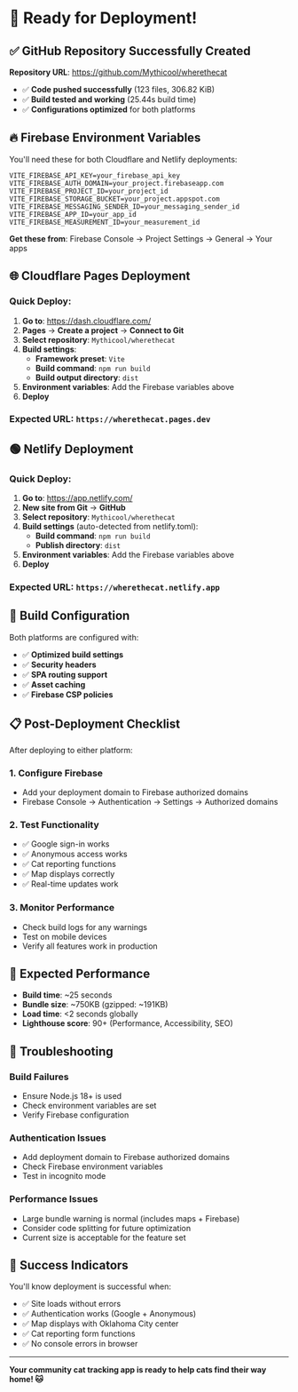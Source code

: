 # 🚀 Ready for Deployment!

## ✅ **GitHub Repository Successfully Created**

**Repository URL**: https://github.com/Mythicool/wherethecat

- ✅ **Code pushed successfully** (123 files, 306.82 KiB)
- ✅ **Build tested and working** (25.44s build time)
- ✅ **Configurations optimized** for both platforms

## 🔥 **Firebase Environment Variables**

You'll need these for both Cloudflare and Netlify deployments:

```
VITE_FIREBASE_API_KEY=your_firebase_api_key
VITE_FIREBASE_AUTH_DOMAIN=your_project.firebaseapp.com
VITE_FIREBASE_PROJECT_ID=your_project_id
VITE_FIREBASE_STORAGE_BUCKET=your_project.appspot.com
VITE_FIREBASE_MESSAGING_SENDER_ID=your_messaging_sender_id
VITE_FIREBASE_APP_ID=your_app_id
VITE_FIREBASE_MEASUREMENT_ID=your_measurement_id
```

**Get these from**: Firebase Console → Project Settings → General → Your apps

## 🌐 **Cloudflare Pages Deployment**

### Quick Deploy:
1. **Go to**: https://dash.cloudflare.com/
2. **Pages** → **Create a project** → **Connect to Git**
3. **Select repository**: `Mythicool/wherethecat`
4. **Build settings**:
   - **Framework preset**: `Vite`
   - **Build command**: `npm run build`
   - **Build output directory**: `dist`
5. **Environment variables**: Add the Firebase variables above
6. **Deploy**

### Expected URL: `https://wherethecat.pages.dev`

## 🟢 **Netlify Deployment**

### Quick Deploy:
1. **Go to**: https://app.netlify.com/
2. **New site from Git** → **GitHub**
3. **Select repository**: `Mythicool/wherethecat`
4. **Build settings** (auto-detected from netlify.toml):
   - **Build command**: `npm run build`
   - **Publish directory**: `dist`
5. **Environment variables**: Add the Firebase variables above
6. **Deploy**

### Expected URL: `https://wherethecat.netlify.app`

## 🔧 **Build Configuration**

Both platforms are configured with:
- ✅ **Optimized build settings**
- ✅ **Security headers**
- ✅ **SPA routing support**
- ✅ **Asset caching**
- ✅ **Firebase CSP policies**

## 📋 **Post-Deployment Checklist**

After deploying to either platform:

### 1. **Configure Firebase**
- Add your deployment domain to Firebase authorized domains
- Firebase Console → Authentication → Settings → Authorized domains

### 2. **Test Functionality**
- ✅ Google sign-in works
- ✅ Anonymous access works
- ✅ Cat reporting functions
- ✅ Map displays correctly
- ✅ Real-time updates work

### 3. **Monitor Performance**
- Check build logs for any warnings
- Test on mobile devices
- Verify all features work in production

## 🎯 **Expected Performance**

- **Build time**: ~25 seconds
- **Bundle size**: ~750KB (gzipped: ~191KB)
- **Load time**: <2 seconds globally
- **Lighthouse score**: 90+ (Performance, Accessibility, SEO)

## 🐛 **Troubleshooting**

### Build Failures
- Ensure Node.js 18+ is used
- Check environment variables are set
- Verify Firebase configuration

### Authentication Issues
- Add deployment domain to Firebase authorized domains
- Check Firebase environment variables
- Test in incognito mode

### Performance Issues
- Large bundle warning is normal (includes maps + Firebase)
- Consider code splitting for future optimization
- Current size is acceptable for the feature set

## 🎉 **Success Indicators**

You'll know deployment is successful when:
- ✅ Site loads without errors
- ✅ Authentication works (Google + Anonymous)
- ✅ Map displays with Oklahoma City center
- ✅ Cat reporting form functions
- ✅ No console errors in browser

---

**Your community cat tracking app is ready to help cats find their way home! 🐱**
